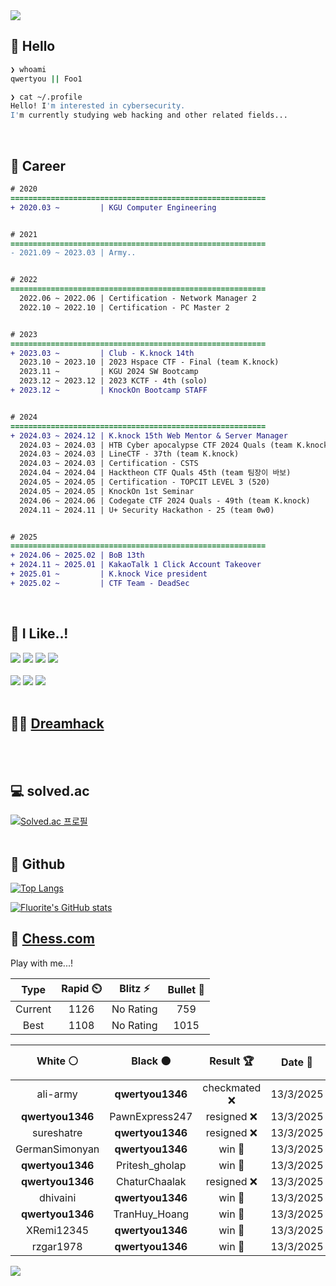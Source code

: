 <div align=left>
  <img src="https://capsule-render.vercel.app/api?type=waving&height=300&color=00f0e0&text=•⩊•" />
<br>

## 👋 Hello
```zsh
❯ whoami
qwertyou || Foo1

❯ cat ~/.profile
Hello! I'm interested in cybersecurity.
I'm currently studying web hacking and other related fields...
```
<br>
  
## 🌱 Career
```diff
# 2020
=========================================================
+ 2020.03 ~         | KGU Computer Engineering


# 2021
=========================================================
- 2021.09 ~ 2023.03 | Army..


# 2022
=========================================================
  2022.06 ~ 2022.06 | Certification - Network Manager 2
  2022.10 ~ 2022.10 | Certification - PC Master 2


# 2023
=========================================================
+ 2023.03 ~         | Club - K.knock 14th
  2023.10 ~ 2023.10 | 2023 Hspace CTF - Final (team K.knock)
  2023.11 ~         | KGU 2024 SW Bootcamp
  2023.12 ~ 2023.12 | 2023 KCTF - 4th (solo)
+ 2023.12 ~         | KnockOn Bootcamp STAFF


# 2024
=========================================================
+ 2024.03 ~ 2024.12 | K.knock 15th Web Mentor & Server Manager
  2024.03 ~ 2024.03 | HTB Cyber apocalypse CTF 2024 Quals (team K.knock)
  2024.03 ~ 2024.03 | LineCTF - 37th (team K.knock)
  2024.03 ~ 2024.03 | Certification - CSTS
  2024.04 ~ 2024.04 | Hacktheon CTF Quals 45th (team 팀장이 바보)
  2024.05 ~ 2024.05 | Certification - TOPCIT LEVEL 3 (520)
  2024.05 ~ 2024.05 | KnockOn 1st Seminar
  2024.06 ~ 2024.06 | Codegate CTF 2024 Quals - 49th (team K.knock)
  2024.11 ~ 2024.11 | U+ Security Hackathon - 25 (team 0w0)


# 2025
=========================================================
+ 2024.06 ~ 2025.02 | BoB 13th
+ 2024.11 ~ 2025.01 | KakaoTalk 1 Click Account Takeover
+ 2025.01 ~         | K.knock Vice president
+ 2025.02 ~         | CTF Team - DeadSec
```
<br>

## 🔨 I Like..!
<img src="https://img.shields.io/badge/Java-ED8B00?style=for-the-badge&logo=openjdk&logoColor=white">
<img src="https://img.shields.io/badge/python-3776AB?style=for-the-badge&logo=python&logoColor=white">
<img src="https://img.shields.io/badge/PHP-777BB4?style=for-the-badge&logo=php&logoColor=white">
<img src="https://img.shields.io/badge/Node.js-43853D?style=for-the-badge&logo=node.js&logoColor=white">
<br><br>
<img src="https://img.shields.io/badge/linux-FCC624?style=for-the-badge&logo=linux&logoColor=black"> 
<img src="https://img.shields.io/badge/docker-%230db7ed.svg?style=for-the-badge&logo=docker&logoColor=white">
<img src="https://img.shields.io/badge/GIT-E44C30?style=for-the-badge&logo=git&logoColor=white">
<br><br>

## 👨‍💻 [Dreamhack](https://dreamhack.io/users/40186)
<br><br>


## 💻 solved.ac
[![Solved.ac
프로필](http://mazassumnida.wtf/api/v2/generate_badge?boj=qwertyou)](https://solved.ac/qwertyou)
<br><br>

## 🚀 Github
[![Top Langs](https://github-readme-stats.vercel.app/api/top-langs/?username=qw3rtyou&layout=compact)](https://github.com/qw3rtyou/github-readme-stats)

[![Fluorite's GitHub stats](https://github-readme-stats.vercel.app/api?username=qw3rtyou)](https://github.com/anuraghazra/github-readme-stats)

## 🏁 [Chess.com](https://www.chess.com/)
Play with me...!
<!--START_SECTION:chessStats-->
<!-- Automatically generated with https://github.com/Balastrong/chess-stats-action -->

| Type | Rapid ⏲️ | Blitz ⚡ | Bullet 🔫 |
|:---:|:---:|:---:|:---:|
| Current | 1126 | No Rating | 759 |
| Best | 1108 | No Rating | 1015 |

| White ⚪ | Black ⚫ | Result 🏆 | Date 📅 | Position 🗺️ | Type 🕕 |
|:---:|:---:|:---:|:---:|:---:|:---:|
| ali-army | **qwertyou1346** | checkmated ❌ | 13/3/2025 | <a href="http://www.ee.unb.ca/cgi-bin/tervo/fen.pl?select=7k/p1p5/7Q/8/4r3/1B5P/Pq2rPP1/3R2K1 b - -">Link</a> | Rapid |
| **qwertyou1346** | PawnExpress247 | resigned ❌ | 13/3/2025 | <a href="http://www.ee.unb.ca/cgi-bin/tervo/fen.pl?select=5rk1/5ppp/2p1p3/2NPPbN1/3P4/2P5/3Q1PPP/q5K1 w - -">Link</a> | Rapid |
| sureshatre | **qwertyou1346** | resigned ❌ | 13/3/2025 | <a href="http://www.ee.unb.ca/cgi-bin/tervo/fen.pl?select=7k/8/8/6PK/7P/8/8/8 b - -">Link</a> | Rapid |
| GermanSimonyan | **qwertyou1346** | win 🥇 | 13/3/2025 | <a href="http://www.ee.unb.ca/cgi-bin/tervo/fen.pl?select=r1b2k2/1ppp1pp1/p1n4p/4b3/8/1B2B3/P1p2PPP/RN4K1 w - -">Link</a> | Rapid |
| **qwertyou1346** | Pritesh_gholap | win 🥇 | 13/3/2025 | <a href="http://www.ee.unb.ca/cgi-bin/tervo/fen.pl?select=r1b1k2r/pp1pppbp/5np1/8/5q1Q/1P3P2/P1PBBP1P/RN2K2R w KQkq -">Link</a> | Rapid |
| **qwertyou1346** | ChaturChaalak | resigned ❌ | 13/3/2025 | <a href="http://www.ee.unb.ca/cgi-bin/tervo/fen.pl?select=6k1/5pp1/b3p2p/3p4/r4P2/1K4P1/pP3qBP/N7 w - -">Link</a> | Rapid |
| dhivaini | **qwertyou1346** | win 🥇 | 13/3/2025 | <a href="http://www.ee.unb.ca/cgi-bin/tervo/fen.pl?select=K1q5/8/1k6/8/8/8/8/8 w - -">Link</a> | Rapid |
| **qwertyou1346** | TranHuy_Hoang | win 🥇 | 13/3/2025 | <a href="http://www.ee.unb.ca/cgi-bin/tervo/fen.pl?select=1r2k2r/p1p2ppp/2Q1bq2/2B5/8/8/PPP2PPP/1K1R1B1R b k -">Link</a> | Rapid |
| XRemi12345 | **qwertyou1346** | win 🥇 | 13/3/2025 | <a href="http://www.ee.unb.ca/cgi-bin/tervo/fen.pl?select=8/1p3p1p/p3k1r1/3Rnp2/2p1P3/2P3P1/P1P1bP1P/2K5 w - -">Link</a> | Rapid |
| rzgar1978 | **qwertyou1346** | win 🥇 | 13/3/2025 | <a href="http://www.ee.unb.ca/cgi-bin/tervo/fen.pl?select=6k1/p1Np3p/1p4p1/n7/3P4/2Pb4/PP6/R1K1q3 w - -">Link</a> | Rapid |

<!--END_SECTION:chessStats-->


<img src="https://capsule-render.vercel.app/api?type=waving&color=00f0e0&height=150&section=footer" />
</div>


